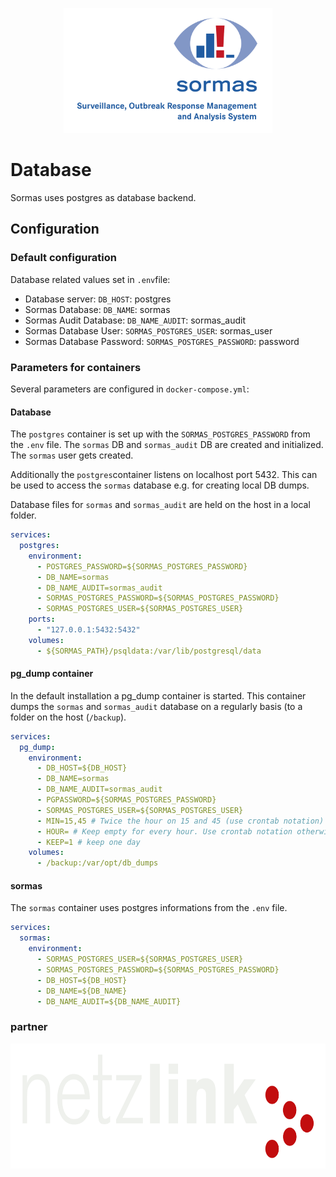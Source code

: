 <p align="center">
  <a href="https://sormas.org/">
    <img
      alt="SORMAS - Surveillance, Outbreak Response Management and Analysis System"
      src="../logo.png"
      height="200"
    />
  </a>
</p>

# Database

Sormas uses postgres as database backend.

## Configuration

### Default configuration

Database related values set in `.env`file:

* Database server: `DB_HOST`: postgres
* Sormas Database: `DB_NAME`: sormas
* Sormas Audit Database: `DB_NAME_AUDIT`: sormas_audit
* Sormas Database User: `SORMAS_POSTGRES_USER`: sormas_user
* Sormas Database Password: `SORMAS_POSTGRES_PASSWORD`: password

### Parameters for containers

Several parameters are configured in `docker-compose.yml`:

#### Database

The `postgres` container is set up with the `SORMAS_POSTGRES_PASSWORD` from the `.env` file. The `sormas` DB and `sormas_audit` DB are created and initialized. The `sormas` user gets created.

Additionally the `postgres`container listens on localhost port 5432. This can be used to access the `sormas` database e.g. for creating local DB dumps.

Database files for `sormas` and `sormas_audit` are held on the host in a local folder.

```yaml
services:
  postgres:
    environment:
      - POSTGRES_PASSWORD=${SORMAS_POSTGRES_PASSWORD}
      - DB_NAME=sormas
      - DB_NAME_AUDIT=sormas_audit
      - SORMAS_POSTGRES_PASSWORD=${SORMAS_POSTGRES_PASSWORD}
      - SORMAS_POSTGRES_USER=${SORMAS_POSTGRES_USER}
    ports:
      - "127.0.0.1:5432:5432"
    volumes:
      - ${SORMAS_PATH}/psqldata:/var/lib/postgresql/data
```

#### pg_dump container

In the default installation a pg_dump container is started. This container dumps the `sormas`  and `sormas_audit` database on a regularly basis (to a folder on the host (`/backup`). 

```yaml
services:
  pg_dump:
    environment:
      - DB_HOST=${DB_HOST}
      - DB_NAME=sormas
      - DB_NAME_AUDIT=sormas_audit
      - PGPASSWORD=${SORMAS_POSTGRES_PASSWORD}
      - SORMAS_POSTGRES_USER=${SORMAS_POSTGRES_USER}
      - MIN=15,45 # Twice the hour on 15 and 45 (use crontab notation)
      - HOUR= # Keep empty for every hour. Use crontab notation otherwise
      - KEEP=1 # keep one day
    volumes:
      - /backup:/var/opt/db_dumps
```

#### sormas

The `sormas` container uses postgres informations from the `.env` file.

```yaml
services:
  sormas:
    environment:
      - SORMAS_POSTGRES_USER=${SORMAS_POSTGRES_USER}
      - SORMAS_POSTGRES_PASSWORD=${SORMAS_POSTGRES_PASSWORD}
      - DB_HOST=${DB_HOST}
      - DB_NAME=${DB_NAME}
      - DB_NAME_AUDIT=${DB_NAME_AUDIT}

```
### partner

<p align="center">
  <a href="https://netzlink.com/">
   <img
        src="../Netzlink Logo Weiss-Rot.png"
        height="200"
        />
  </a>
</p>

